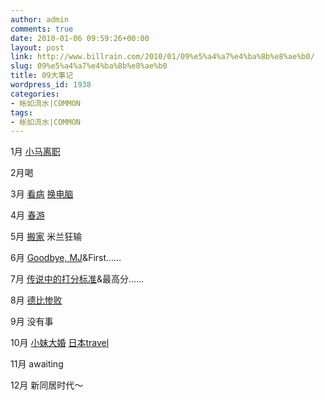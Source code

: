 ```yaml
---
author: admin
comments: true
date: 2010-01-06 09:59:26+00:00
layout: post
link: http://www.billrain.com/2010/01/09%e5%a4%a7%e4%ba%8b%e8%ae%b0/
slug: 09%e5%a4%a7%e4%ba%8b%e8%ae%b0
title: 09大事记
wordpress_id: 1938
categories:
- 帐如流水|COMMON
tags:
- 帐如流水|COMMON
---
```


1月 [小马离职](http://www.billrain.com/2009/01/史记之小马列传/)

2月喝

3月 [看病](http://www.billrain.com/2009/03/进城求医记/) [换电脑](http://www.billrain.com/2009/03/重返桌面时代/)

4月 [春游](http://www.billrain.com/2009/04/春游啦/)

5月 [搬家](http://www.billrain.com/2009/05/搬家啦-搬家啦/) 米兰狂输

6月 [Goodbye, MJ](http://www.billrain.com/2009/06/you-are-not-alone-mj/)&First……

7月 [传说中的打分标准](http://www.billrain.com/2009/07/传说中的打分标准/)&最高分……

8月 [德比惨败](http://www.billrain.com/2009/08/milan-0：4-inter/)

9月 没有事

10月 [小妹大婚](http://www.billrain.com/2009/10/宝贝妹妹幸福完婚/) [日本travel](http://www.billrain.com/2009/10/japan-trip-season2-day1/)

11月 awaiting

12月 新同居时代～
